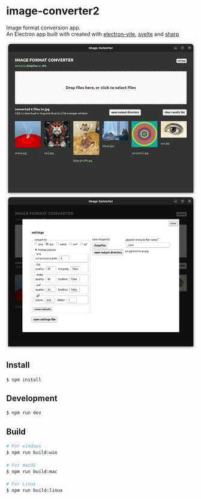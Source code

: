 # image-converter2

Image format conversion app.  
An Electron app built with created with [electron-vite](https://electron-vite.org/), [svelte](https://svelte.dev) and [sharp](https://sharp.pixelplumbing.com)  

![screenshot after conversion](screenshot.png)  
![screenshot of settings](screenshot-settings.png)  

## Install  

```bash
$ npm install
```

## Development  

```bash
$ npm run dev
```

## Build

```bash
# For windows
$ npm run build:win

# For macOS
$ npm run build:mac

# For Linux
$ npm run build:linux
```
